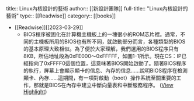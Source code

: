 title:: Linux內核設計的藝術
author:: [[新設計團隊]]
full-title:: "Linux內核設計的藝術"
type:: [[Readwise]]
category:: [[books]]

- [[Readwise]][[2023-03-29]]
	- BIOS程序被固化在計算機主機板上的一塊很小的ROM芯片裡。通常，不同的主機板所用的BIOS也有所不同，就啟動部分而言，各種類型的BIOS的基本原理大致相似。為了便於大家理解，我們選用的BIOS程序只有8KB，所佔地址段為0xFE000～0xFFFFF，如圖1-1所示。現在CS：IP已經指向了0xFFFF0這個位置，這意味著BIOS開始啟動了。隨著BIOS程序的執行，屏幕上會顯示顯卡的信息、內存的信息……說明BIOS程序在檢測顯卡、內存……這期間，有一項對啟動（boot）操作系統至關重要的工作，那就是BIOS在內存中建立中斷向量表和中斷服務程序。 ([View Highlight](https://read.readwise.io/read/01gwp51mprg8apzh4nppffznxb))